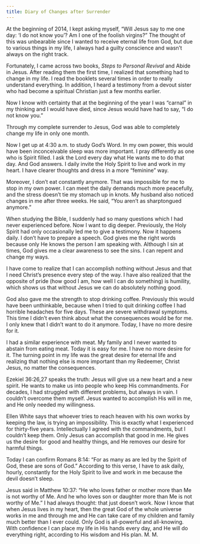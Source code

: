 ```yaml
---
title: Diary of Changes after Surrender
---
```


At the beginning of 2014, I kept asking myself, “Will Jesus say to me one day: ‘I do not know you’? Am I one of the foolish virgins?” The thought of this was unbearable since I wanted to receive eternal life from God, but due to various things in my life, I always had a guilty conscience and wasn’t always on the right track.

Fortunately, I came across two books, _Steps to Personal Revival_ and Abide in Jesus. After reading them the first time, I realized that something had to change in my life. I read the booklets several times in order to really understand everything. In addition, I heard a testimony from a devout sister who had become a spiritual Christian just a few months earlier.

Now I know with certainty that at the beginning of the year I was “carnal” in my thinking and I would have died, since Jesus would have had to say, “I do not know you.”

Through my complete surrender to Jesus, God was able to completely change my life in only one month.

Now I get up at 4:30 a.m. to study God’s Word. In my own power, this would have been inconceivable sleep was more important. I pray differently as one who is Spirit filled. I ask the Lord every day what He wants me to do that day. And God answers. I daily invite the Holy Spirit to live and work in my heart. I have clearer thoughts and dress in a more “feminine” way.

Moreover, I don’t eat constantly anymore. That was impossible for me to stop in my own power. I can meet the daily demands much more peacefully, and the stress doesn’t tie my stomach up in knots. My husband also noticed changes in me after three weeks. He said, “You aren’t as sharptongued anymore.”

When studying the Bible, I suddenly had so many questions which I had never experienced before. Now I want to dig deeper. Previously, the Holy Spirit had only occasionally led me to give a testimony. Now it happens daily. I don’t have to prepare a speech. God gives me the right words because only He knows the person I am speaking with. Although I sin at times, God gives me a clear awareness to see the sins. I can repent and change my ways.

I have come to realize that I can accomplish nothing without Jesus and that I need Christ’s presence every step of the way. I have also realized that the opposite of pride (how good I am, how well I can do something) is humility, which shows us that without Jesus we can do absolutely nothing good.

God also gave me the strength to stop drinking coffee. Previously this would have been unthinkable, because when I tried to quit drinking coffee I had horrible headaches for five days. These are severe withdrawal symptoms. This time I didn’t even think about what the consequences would be for me. I only knew that I didn’t want to do it anymore. Today, I have no more desire for it.

I had a similar experience with meat. My family and I never wanted to abstain from eating meat. Today it is easy for me. I have no more desire for it. The turning point in my life was the great desire for eternal life and realizing that nothing else is more important than my Redeemer, Christ Jesus, no matter the consequences.

Ezekiel 36:26,27 speaks the truth: Jesus will give us a new heart and a new spirit. He wants to make us into people who keep His commandments. For decades, I had struggled with different problems, but always in vain. I couldn’t overcome them myself. Jesus wanted to accomplish His will in me, and He only needed my willingness.

Ellen White says that whoever tries to reach heaven with his own works by keeping the law, is trying an impossibility. This is exactly what I experienced for thirty-five years. Intellectually I agreed with the commandments, but I couldn’t keep them. Only Jesus can accomplish that good in me. He gives us the desire for good and healthy things, and He removes our desire for harmful things.

Today I can confirm Romans 8:14: “For as many as are led by the Spirit of God, these are sons of God.” According to this verse, I have to ask daily, hourly, constantly for the Holy Spirit to live and work in me because the devil doesn’t sleep.

Jesus said in Matthew 10:37: “He who loves father or mother more than Me is not worthy of Me. And he who loves son or daughter more than Me is not worthy of Me.” I had always thought: that just doesn’t work. Now I know that when Jesus lives in my heart, then the great God of the whole universe works in me and through me and He can take care of my children and family much better than I ever could. Only God is all-powerful and all-knowing. With confidence I can place my life in His hands every day, and He will do everything right, according to His wisdom and His plan. M. M.